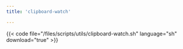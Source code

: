 ```yaml
---
title: 'clipboard-watch'

---
```


{{< code file="/files/scripts/utils/clipboard-watch.sh" language="sh" download="true" >}}
